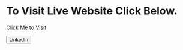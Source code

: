 # To Visit Live Website Click Below.

[Click Me to Visit](https://firozanam.github.io/website-html-css-bootstrap/)

<button>LinkedIn</button>